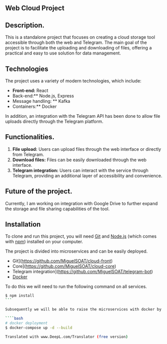 ## Web Cloud Project

## Description.

This is a standalone project that focuses on creating a cloud storage tool accessible through both the web and Telegram. The main goal of the project is to facilitate the uploading and downloading of files, offering a practical and easy to use solution for data management.

## Technologies

The project uses a variety of modern technologies, which include:

- **Front-end:** React
- Back-end:** Node.js, Express
- Message handling: ** Kafka
- Containers:** Docker

In addition, an integration with the Telegram API has been done to allow file uploads directly through the Telegram platform.

## Functionalities.

1. **File upload:** Users can upload files through the web interface or directly from Telegram.
2. **Download files:** Files can be easily downloaded through the web interface.
3. **Telegram integration:** Users can interact with the service through Telegram, providing an additional layer of accessibility and convenience.

## Future of the project.

Currently, I am working on integration with Google Drive to further expand the storage and file sharing capabilities of the tool.

## Installation

To clone and run this project, you will need [Git](https://git-scm.com) and [Node.js](https://nodejs.org/en/download/) (which comes with [npm](http://npmjs.com)) installed on your computer. 

The project is divided into microservices and can be easily deployed.

- Git](https://github.com/MiguelSOAT/cloud-front)
- Core](https://github.com/MiguelSOAT/cloud-core)
- Telegram integration](https://github.com/MiguelSOAT/telegram-bot)
- [Docker](https://github.com/MiguelSOAT/docker)

To do this we will need to run the following command on all services.
````bash
$ npm install
```

Subsequently we will be able to raise the microservices with docker by means of:

````bash
# docker deployment
$ docker-compose up -d --build

Translated with www.DeepL.com/Translator (free version)
